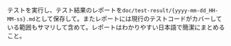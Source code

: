 テストを実行し、テスト結果のレポートを`doc/test-result/{yyyy-mm-dd_HH-MM-ss}.md`として保存して。またレポートには現行のテストコードがカバーしている範囲もサマリして含めて。レポートはわかりやすい日本語で簡潔にまとめること。